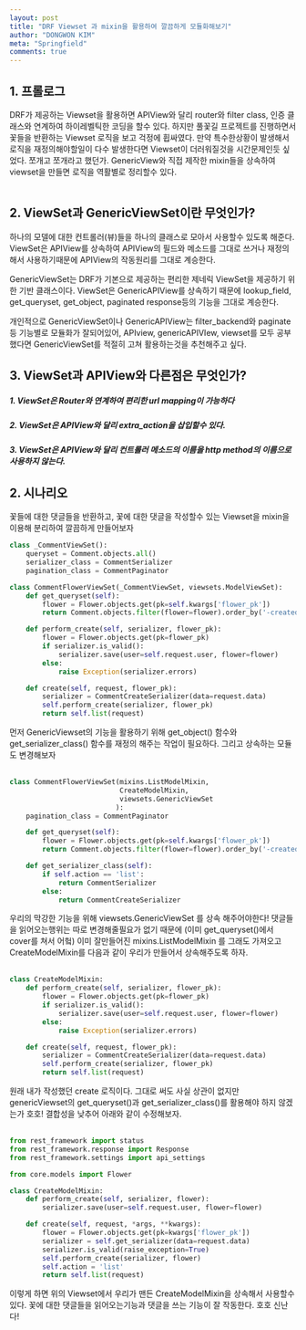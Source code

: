 ```yaml
---
layout: post
title: "DRF Viewset 과 mixin을 활용하여 깔끔하게 모듈화해보기"
author: "DONGWON KIM"
meta: "Springfield"
comments: true
---
```


## 1. 프롤로그
DRF가 제공하는 Viewset을 활용하면 APIView와 달리 router와 filter class, 인증 클래스와 연계하여 하이레벨틱한 
코딩을 할수 있다. 하지만 풀꽃길 프로젝트를 진행하면서 꽃들을 반환하는 Viewset 로직을 보고 걱정에 휩싸였다.
만약 특수한상황이 발생해서 로직을 재정의해야할일이 다수 발생한다면 Viewset이 더러워질것을 시간문제인듯 싶었다.
쪼개고 쪼개라고 했던가. GenericView와 직접 제작한 mixin들을 상속하여 viewset을 만들면 로직을 역활별로 정리할수 
있다.<br/><br/>

## 2. ViewSet과 GenericViewSet이란 무엇인가?
하나의 모델에 대한 컨트롤러(뷰)들을 하나의 클래스로 모아서 사용할수 있도록 해준다.
ViewSet은 APIView를 상속하여 APIView의 필드와 메소드를 그대로 쓰거나 재정의해서 사용하기때문에 APIView의
작동원리를 그대로 계승한다. <br/>

GenericViewSet는 DRF가 기본으로 제공하는 편리한 제네릭 ViewSet을 제공하기 위한 기반 클래스이다.
ViewSet은 GenericAPIView를 상속하기 때문에 lookup_field, get_queryset, get_object, 
paginated response등의 기능을 그대로 계승한다.  <br/>

개인적으로  GenericViewSet이나 GenericAPIView는 filter_backend와 paginate 등 기능별로 모듈화가 잘되어있어,
APIview, genericAPIVIew, viewset를 모두 공부 했다면 GenericViewSet를 적절히 고쳐 활용하는것을 추천해주고 싶다.

## 3. ViewSet과 APIView와 다른점은 무엇인가?
##### 1. ViewSet은 Router와 연계하여 편리한 url mapping이 가능하다
##### 2. ViewSet은 APIView와 달리 extra_action을 삽입할수 있다.
##### 3. ViewSet은 APIView와 달리 컨트롤러 메소드의 이름을 http method의 이름으로 사용하지 않는다.


## 2. 시나리오
꽃들에 대한 댓글들을 반환하고, 꽃에 대한 댓글을 작성할수 있는 Viewset을 mixin을 이용해 분리하여
깔끔하게 만들어보자

```python
class _CommentViewSet():
    queryset = Comment.objects.all()
    serializer_class = CommentSerializer
    pagination_class = CommentPaginator

class CommentFlowerViewSet(_CommentViewSet, viewsets.ModelViewSet):
    def get_queryset(self):
        flower = Flower.objects.get(pk=self.kwargs['flower_pk'])
        return Comment.objects.filter(flower=flower).order_by('-created_at')

    def perform_create(self, serializer, flower_pk):
        flower = Flower.objects.get(pk=flower_pk)
        if serializer.is_valid():
            serializer.save(user=self.request.user, flower=flower)
        else:
            raise Exception(serializer.errors)

    def create(self, request, flower_pk):
        serializer = CommentCreateSerializer(data=request.data)
        self.perform_create(serializer, flower_pk)
        return self.list(request)
```
먼저 GenericViewset의 기능을 활용하기 위해 get_object() 함수와
get_serializer_class() 함수를 재정의 해주는 작업이 필요하다. 그리고 상속하는 모듈도 변경해보자
<br/><br/>

```python
class CommentFlowerViewSet(mixins.ListModelMixin,
                           CreateModelMixin,
                           viewsets.GenericViewSet
                          ):
    pagination_class = CommentPaginator

    def get_queryset(self):
        flower = Flower.objects.get(pk=self.kwargs['flower_pk'])
        return Comment.objects.filter(flower=flower).order_by('-created_at')

    def get_serializer_class(self):
        if self.action == 'list':
            return CommentSerializer
        else:
            return CommentCreateSerializer
```
우리의 막강한 기능을 위해 viewsets.GenericViewSet 를 상속 해주어야한다!
댓글들을 읽어오는행위는 따로 변경해줄필요가 없기 때문에 (이미 get_queryset()에서 cover를 쳐서 어헠)
이미 잘만들어진 mixins.ListModelMixin 를 그래도 가져오고 CreateModelMixin를 다음과 같이
우리가 만들어서 상속해주도록 하자.
<br/><br/>

```python
class CreateModelMixin:
    def perform_create(self, serializer, flower_pk):
        flower = Flower.objects.get(pk=flower_pk)
        if serializer.is_valid():
            serializer.save(user=self.request.user, flower=flower)
        else:
            raise Exception(serializer.errors)

    def create(self, request, flower_pk):
        serializer = CommentCreateSerializer(data=request.data)
        self.perform_create(serializer, flower_pk)
        return self.list(request)
```
원래 내가 작성했던 create 로직이다. 그대로 써도 사실 상관이 없지만 genericViewset의 get_queryset()과
get_serializer_class()를 활용해야 하지 않겠는가 호호! 결합성을 낮추어 아래와 같이 수정해보자.
<br/><br/>

```python
from rest_framework import status
from rest_framework.response import Response
from rest_framework.settings import api_settings

from core.models import Flower

class CreateModelMixin:
    def perform_create(self, serializer, flower):
        serializer.save(user=self.request.user, flower=flower)

    def create(self, request, *args, **kwargs):
        flower = Flower.objects.get(pk=kwargs['flower_pk'])
        serializer = self.get_serializer(data=request.data)
        serializer.is_valid(raise_exception=True)
        self.perform_create(serializer, flower)
        self.action = 'list'
        return self.list(request)
```
이렇게 하면 위의 Viewset에서 우리가 맨든 CreateModelMixin을 상속해서 사용할수 있다.
꽃에 대한 댓글들을 읽어오는기능과 댓글을 쓰는 기능이 잘 작동한다. 호호 신난다!
